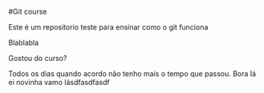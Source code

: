#Git course

Este é um repositorio teste para ensinar como o git funciona

Blablabla

Gostou do curso?

Todos os dias quando acordo não tenho mais o tempo que passou.
Bora lá ei novinha vamo lásdfasdfasdf
